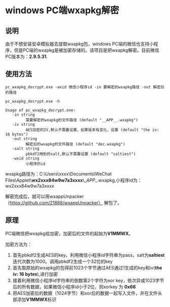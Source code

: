 # windows PC端wxapkg解密

## 说明
由于不想安装安卓模拟器去提取wxapkg包，windows PC端的微信也支持小程序，但是PC端的wxapkg是被加密存储的。该项目是把wxapkg解密。目前微信PC版本为：**2.9.5.31**.
## 使用方法
`pc_wxapkg_decrypt.exe -wxid 微信小程序id -in 要解密的wxapkg路径 -out 解密后的路径`

```
pc_wxapkg_decrypt.exe -h

Usage of pc_wxapkg_decrypt.exe:
   -in string
         需要解密的wxapkg的文件路径 (default "__APP__.wxapkg")
   -iv string
         AES加密的IV,默认不需要设置，如果版本有变化，设置 (default "the iv: 16 bytes")
   -out string
         解密后的wxapkg的文件路径 (default "dec.wxapkg")
   -salt string
         pbkdf2用到的salt,默认不需要设置 (default "saltiest")
   -wxid string
         小程序的id
```

wxapkg路径为：C:\Users\xxxx\Documents\WeChat Files\Applet\\**wx2xxx84w9w7a3xxxx**\\\__APP__.wxapkg,小程序id为：wx2xxx84w9w7a3xxxx

解密完成后，就可以用wxappUnpacker（https://github.com/21888/wxappUnpacker）                 解包了。
## 原理
PC端微信把wxapkg给加密，加密后的文件的起始为**V1MMWX**。

加密方法为：
1. 首先pbkdf2生成AES的key。利用微信小程序id字符串为pass，salt为**saltiest** 迭代次数为1000。调用pbkdf2生成一个32位的key
2. 首先取原始的wxapkg的包得前1023个字节通过AES通过1生成的key和iv(**the iv: 16 bytes**),进行加密
3. 接着利用微信小程序id字符串的倒数第2个字符为xor key，依次异或1023字节后的所有数据，如果微信小程序id小于2位，则xorkey 为 **0x66**
4. 把AES加密后的数据（1024字节）和xor后的数据一起写入文件，并在文件头部添加**V1MMWX**标识
